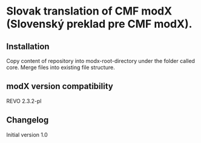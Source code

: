 # Slovak translation of CMF modX (Slovenský preklad pre CMF modX).

## Installation
 Copy content of repository into modx-root-directory under the folder called core. Merge files into existing file structure.

## modX version compatibility
  REVO 2.3.2-pl

## Changelog
  Initial version 1.0

